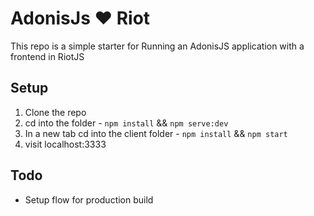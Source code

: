 # AdonisJs &hearts; Riot

This repo is a simple starter for Running an AdonisJS application with a frontend in RiotJS

## Setup
1. Clone the repo
2. cd into the folder - `npm install` && `npm serve:dev`
3. In a new tab cd into the client folder - `npm install` && `npm start`
4. visit localhost:3333

## Todo
- Setup flow for production build
